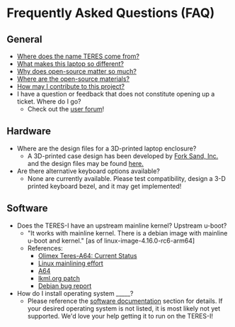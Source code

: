 # Frequently Asked Questions (FAQ)

## General

* [Where does the name TERES come from?](intro_name-origin.md)
* [What makes this laptop so different?](intro_what-is-unique.md)
* [Why does open-source matter so much?](intro_importance-of-open-source.md)
* [Where are the open-source materials?](intro_sources.md)
* [How may I contribute to this project?](../../CONTRIBUTING.md)
* I have a question or feedback that does not constitute opening up a ticket. Where do I go?
  * Check out the [user forum](https://www.olimex.com/forum/index.php?board=39.0)!

## Hardware

* Where are the design files for a 3D-printed laptop enclosure?
  * A 3D-printed case design has been developed by [Fork Sand, Inc.](https://github.com/forksand) and the design files may be found [here.](https://github.com/forksand/olimex-teres-case)
* Are there alternative keyboard options available?
  * None are currently available. Please test compatibility, design a 3-D printed keyboard bezel, and it may get implemented!

## Software

* Does the TERES-I have an upstream mainline kernel? Upstream u-boot?
  * "It works with mainline kernel. There is a debian image with mainline u-boot and kernel." [as of linux-image-4.16.0-rc6-arm64]
  * References:
    * [Olimex Teres-A64: Current Status](http://linux-sunxi.org/Olimex_Teres-A64#Current_status)
    * [Linux mainlining effort](https://linux-sunxi.org/Linux_mainlining_effort)
    * [A64](https://linux-sunxi.org/A64)
    * [lkml.org patch](https://lkml.org/lkml/2018/4/30/288)
    * [Debian bug report](https://bugs.debian.org/cgi-bin/bugreport.cgi?bug=892786)
* How do I install operating system _____?
  * Please reference the [software documentation](../../SOFTWARE/README.md) section for details. If your desired operating system is not listed, it is most likely not yet supported. We'd love your help getting it to run on the TERES-I!
